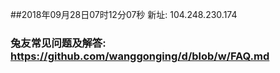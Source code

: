 ##2018年09月28日07时12分07秒 新址: 104.248.230.174
### 兔友常见问题及解答: https://github.com/wanggonging/d/blob/w/FAQ.md
